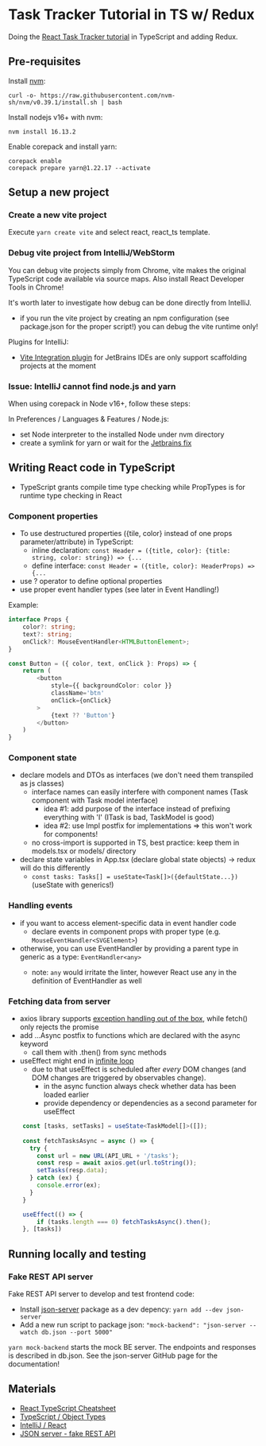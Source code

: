 # Task Tracker Tutorial in TS w/ Redux 
Doing the [React Task Tracker tutorial](https://www.youtube.com/watch?v=w7ejDZ8SWv8) in TypeScript and adding Redux.

## Pre-requisites

Install [nvm](https://github.com/nvm-sh/nvm):

`curl -o- https://raw.githubusercontent.com/nvm-sh/nvm/v0.39.1/install.sh | bash`

Install nodejs v16+ with nvm:

`nvm install 16.13.2`

Enable corepack and install yarn:

```
corepack enable
corepack prepare yarn@1.22.17 --activate
```

## Setup a new project

### Create a new vite project

Execute `yarn create vite` and select react, react_ts template.

### Debug vite project from IntelliJ/WebStorm

You can debug vite projects simply from Chrome, vite makes the original TypeScript code available via source maps. 
Also install React Developer Tools in Chrome!

It's worth later to investigate how debug can be done directly from IntelliJ. 
- if you run the vite project by creating an npm configuration (see package.json for the proper script!) you can debug the vite runtime only!

Plugins for IntelliJ:
- [Vite Integration plugin](https://github.com/rxliuli/liuli-tools/tree/master/jetbrains-plugins/vite-jetbrains-plugin) for JetBrains IDEs are only support scaffolding projects at the moment 

### Issue: IntelliJ cannot find node.js and yarn

When using corepack in Node v16+, follow these steps:

In Preferences / Languages & Features / Node.js:
- set Node interpreter to the installed Node under nvm directory
- create a symlink for yarn or wait for the [Jetbrains fix](https://youtrack.jetbrains.com/issue/WEB-52682)

## Writing React code in TypeScript

- TypeScript grants compile time type checking while PropTypes is for runtime type checking in React

### Component properties

- To use destructured properties ({tile, color} instead of one props parameter/attribute) in TypeScript:
  - inline declaration: `const Header = ({title, color}: {title: string, color: string}) => {...`
  - define interface: `const Header = ({title, color}: HeaderProps) => {...`
- use ? operator to define optional properties
- use proper event handler types (see later in Event Handling!)

Example:

```typescript
interface Props {
    color?: string;
    text?: string;
    onClick?: MouseEventHandler<HTMLButtonElement>;
}

const Button = ({ color, text, onClick }: Props) => {
    return (
        <button
            style={{ backgroundColor: color }}
            className='btn'
            onClick={onClick}
        >
            {text ?? 'Button'}
        </button>
    )
}
```

### Component state

- declare models and DTOs as interfaces (we don't need them transpiled as js classes)
  - interface names can easily interfere with component names (Task component with Task model interface)  
    - idea #1: add purpose of the interface instead of prefixing everything with 'I' (ITask is bad, TaskModel is good)
    - idea #2: use Impl postfix for implementations => this won't work for components!
  - no cross-import is supported in TS, best practice: keep them in models.tsx or models/ directory
- declare state variables in App.tsx (declare global state objects) -> redux will do this differently
  - `const tasks: Tasks[] = useState<Task[]>({defaultState...})` (useState with generics!)

### Handling events

- if you want to access element-specific data in event handler code
  - declare events in component props with proper type (e.g. `MouseEventHandler<SVGElement>`)
- otherwise, you can use EventHandler<T> by providing a parent type in generic as a type: `EventHandler<any>`
  - note: `any` would irritate the linter, however React use any in the definition of EventHandler as well

### Fetching data from server

- axios library supports [exception handling out of the box](https://blog.bitsrc.io/performing-http-requests-fetch-vs-axios-b62b44fed10d#:~:text=Key%20Differences%3A,to%20a%20String%20(Stringified).), while fetch() only rejects the promise
- add ...Async postfix to functions which are declared with the async keyword
  - call them with .then() from sync methods
- useEffect might end in [infinite loop](https://dmitripavlutin.com/react-useeffect-infinite-loop/)
  - due to that useEffect is scheduled after _every_ DOM changes (and DOM changes are triggered by observables change). 
    - in the async function always check whether data has been loaded earlier
    - provide dependency or dependencies as a second parameter for useEffect

```typescript
    const [tasks, setTasks] = useState<TaskModel[]>([]);
    
    const fetchTasksAsync = async () => {
      try {
        const url = new URL(API_URL + '/tasks');
        const resp = await axios.get(url.toString());
        setTasks(resp.data);
      } catch (ex) {
        console.error(ex);
      }
    }

    useEffect(() => {
        if (tasks.length === 0) fetchTasksAsync().then();
    }, [tasks])
```

## Running locally and testing

### Fake REST API server

Fake REST API server to develop and test frontend code:

- Install [json-server](https://github.com/typicode/json-server) package as a dev depency: `yarn add --dev json-server`
- Add a new run script to package json: `"mock-backend": "json-server --watch db.json --port 5000"`

`yarn mock-backend` starts the mock BE server. The endpoints and responses is described in db.json.
See the json-server GitHub page for the documentation! 

## Materials

- [React TypeScript Cheatsheet](https://react-typescript-cheatsheet.netlify.app/)
- [TypeScript / Object Types](https://www.typescriptlang.org/docs/handbook/2/objects.html#property-modifiers)
- [IntelliJ / React](https://www.jetbrains.com/help/idea/react.html)
- [JSON server - fake REST API](https://github.com/typicode/json-server)